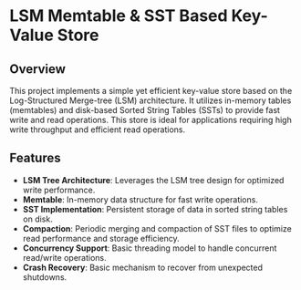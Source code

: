 # LSM Memtable & SST Based Key-Value Store

## Overview

This project implements a simple yet efficient key-value store based on the Log-Structured Merge-tree (LSM) architecture. It utilizes in-memory tables (memtables) and disk-based Sorted String Tables (SSTs) to provide fast write and read operations. This store is ideal for applications requiring high write throughput and efficient read operations.

## Features

- **LSM Tree Architecture**: Leverages the LSM tree design for optimized write performance.
- **Memtable**: In-memory data structure for fast write operations.
- **SST Implementation**: Persistent storage of data in sorted string tables on disk.
- **Compaction**: Periodic merging and compaction of SST files to optimize read performance and storage efficiency.
- **Concurrency Support**: Basic threading model to handle concurrent read/write operations.
- **Crash Recovery**: Basic mechanism to recover from unexpected shutdowns.
